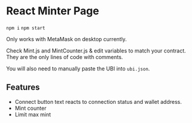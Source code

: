 # React Minter Page

``` npm i ```
``` npm start ```

Only works with MetaMask on desktop currently.

Check Mint.js and MintCounter.js & edit variables to match your contract. They are the only lines of code with comments.

You will also need to manually paste the UBI into ```ubi.json```.

## Features

- Connect button text reacts to connection status and wallet address.
- Mint counter
- Limit max mint